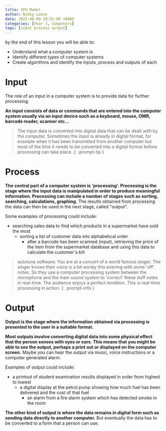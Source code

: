 ```yaml
---
title: IPO Model 
author: Nikky Leone 
date: 2022-08-09 20:55:00 +0800
categories: [Year 7, Computers]
tags: [input process output]
---
```

by the end of this lesson you will be able to: 

- Understand what a computer system is
- Identify different types of computer systems 
- Create algorithms and identify the inputs, process and outputs of each



# Input 

The role of an input in a computer system is to provide data for further processing.

**An input consists of data or commands that are entered into the computer system usually via an input device such as a keyboard, mouse, OMR, barcode reader, scanner etc...**


> The input data is converted into digital data that can be dealt with by the computer. Sometimes the input is already in digital format, for example when it has been transmitted from another computer but most of the time it needs to be converted into a digital format before processing can take place.
{: .prompt-tip }


# Process

**The central part of a computer system is 'processing'. Processing is the stage where the input data is manipulated in order to produce meaningful information. Processing can include a number of stages such as sorting, searching, calculations, graphing.** The results obtained from processing the data can then be used in the next stage, called "output".

 

Some examples of processing could include:


- searching sales data to find which products in a supermarket have sold the most
  - sorting a list of customer data into alphabetical order
    - after a barcode has been scanned (input), retrieving the price of the item from the supermarket database and using this data to calculate the customer's bill

> autotune software: You are at a concert of a world famous singer. The singer knows their voice is a bit wonky this evening with some 'off' notes. So they use a computer processing system between the microphone and the main sound system to 'correct' these duff notes in real-time. The audience enjoys a perfect rendition. This is real-time processing in action.
{: .prompt-info }


# Output

**Output is the stage where the information obtained via processing is presented to the user in a suitable format.** 

**Most outputs involve converting digital data into some physical effect that the person senses with eyes or ears. This means that you might be able to see the output, perhaps a print out or displayed on the computer screen.** Maybe you can hear the output via music, voice instructions or a computer generated alarm.


Examples of output could include:
- a printout of student examination results displayed in order from highest to lowest
  - a digital display at the petrol pump showing how much fuel has been delivered and the cost of that fuel
     - an alarm from a fire alarm system which has detected smoke in the room

 

**The other kind of output is where the data remains in digital form such as sending data directly to another computer.** But eventually the data has to be converted to a form that a person can use.



